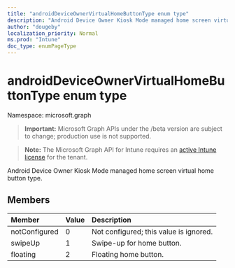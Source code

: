 ```yaml
---
title: "androidDeviceOwnerVirtualHomeButtonType enum type"
description: "Android Device Owner Kiosk Mode managed home screen virtual home button type."
author: "dougeby"
localization_priority: Normal
ms.prod: "Intune"
doc_type: enumPageType
---
```


# androidDeviceOwnerVirtualHomeButtonType enum type

Namespace: microsoft.graph

> **Important:** Microsoft Graph APIs under the /beta version are subject to change; production use is not supported.

> **Note:** The Microsoft Graph API for Intune requires an [active Intune license](https://go.microsoft.com/fwlink/?linkid=839381) for the tenant.

Android Device Owner Kiosk Mode managed home screen virtual home button type.

## Members
|Member|Value|Description|
|:---|:---|:---|
|notConfigured|0|Not configured; this value is ignored.|
|swipeUp|1|Swipe-up for home button.|
|floating|2|Floating home button.|




